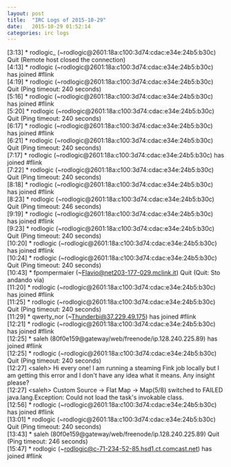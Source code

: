 ```yaml
---
layout: post
title:  "IRC Logs of 2015-10-29"
date:   2015-10-29 01:52:14
categories: irc logs
---
```

<span class="irc-date">[3:13]</span> <span class="irc-navy">* rodlogic_ (~rodlogic@2601:18a:c100:3d74:cdac:e34e:24b5:b30c) Quit (Remote host closed the connection)</span><br />
<span class="irc-date">[4:13]</span> <span class="irc-green">* rodlogic (~rodlogic@2601:18a:c100:3d74:cdac:e34e:24b5:b30c) has joined #flink</span><br />
<span class="irc-date">[4:19]</span> <span class="irc-navy">* rodlogic (~rodlogic@2601:18a:c100:3d74:cdac:e34e:24b5:b30c) Quit (Ping timeout: 240 seconds)</span><br />
<span class="irc-date">[5:16]</span> <span class="irc-green">* rodlogic (~rodlogic@2601:18a:c100:3d74:cdac:e34e:24b5:b30c) has joined #flink</span><br />
<span class="irc-date">[5:20]</span> <span class="irc-navy">* rodlogic (~rodlogic@2601:18a:c100:3d74:cdac:e34e:24b5:b30c) Quit (Ping timeout: 240 seconds)</span><br />
<span class="irc-date">[6:17]</span> <span class="irc-green">* rodlogic (~rodlogic@2601:18a:c100:3d74:cdac:e34e:24b5:b30c) has joined #flink</span><br />
<span class="irc-date">[6:21]</span> <span class="irc-navy">* rodlogic (~rodlogic@2601:18a:c100:3d74:cdac:e34e:24b5:b30c) Quit (Ping timeout: 240 seconds)</span><br />
<span class="irc-date">[7:17]</span> <span class="irc-green">* rodlogic (~rodlogic@2601:18a:c100:3d74:cdac:e34e:24b5:b30c) has joined #flink</span><br />
<span class="irc-date">[7:22]</span> <span class="irc-navy">* rodlogic (~rodlogic@2601:18a:c100:3d74:cdac:e34e:24b5:b30c) Quit (Ping timeout: 240 seconds)</span><br />
<span class="irc-date">[8:18]</span> <span class="irc-green">* rodlogic (~rodlogic@2601:18a:c100:3d74:cdac:e34e:24b5:b30c) has joined #flink</span><br />
<span class="irc-date">[8:23]</span> <span class="irc-navy">* rodlogic (~rodlogic@2601:18a:c100:3d74:cdac:e34e:24b5:b30c) Quit (Ping timeout: 246 seconds)</span><br />
<span class="irc-date">[9:19]</span> <span class="irc-green">* rodlogic (~rodlogic@2601:18a:c100:3d74:cdac:e34e:24b5:b30c) has joined #flink</span><br />
<span class="irc-date">[9:23]</span> <span class="irc-navy">* rodlogic (~rodlogic@2601:18a:c100:3d74:cdac:e34e:24b5:b30c) Quit (Ping timeout: 240 seconds)</span><br />
<span class="irc-date">[10:20]</span> <span class="irc-green">* rodlogic (~rodlogic@2601:18a:c100:3d74:cdac:e34e:24b5:b30c) has joined #flink</span><br />
<span class="irc-date">[10:24]</span> <span class="irc-navy">* rodlogic (~rodlogic@2601:18a:c100:3d74:cdac:e34e:24b5:b30c) Quit (Ping timeout: 240 seconds)</span><br />
<span class="irc-date">[10:43]</span> <span class="irc-navy">* fpompermaier (~Flavio@net203-177-029.mclink.it) Quit (Quit: Sto andando via)</span><br />
<span class="irc-date">[11:20]</span> <span class="irc-green">* rodlogic (~rodlogic@2601:18a:c100:3d74:cdac:e34e:24b5:b30c) has joined #flink</span><br />
<span class="irc-date">[11:25]</span> <span class="irc-navy">* rodlogic (~rodlogic@2601:18a:c100:3d74:cdac:e34e:24b5:b30c) Quit (Ping timeout: 240 seconds)</span><br />
<span class="irc-date">[11:29]</span> <span class="irc-green">* qwerty_nor (~Thunderbi@37.229.49.175) has joined #flink</span><br />
<span class="irc-date">[12:21]</span> <span class="irc-green">* rodlogic (~rodlogic@2601:18a:c100:3d74:cdac:e34e:24b5:b30c) has joined #flink</span><br />
<span class="irc-date">[12:25]</span> <span class="irc-green">* saleh (80f0e159@gateway/web/freenode/ip.128.240.225.89) has joined #flink</span><br />
<span class="irc-date">[12:25]</span> <span class="irc-navy">* rodlogic (~rodlogic@2601:18a:c100:3d74:cdac:e34e:24b5:b30c) Quit (Ping timeout: 240 seconds)</span><br />
<span class="irc-date">[12:27]</span> <span class="irc-black">&lt;saleh&gt; Hi every one! I am running a steaming Fink job locally but I am getting this error and I don't have any idea what it means. Any insight please?</span><br />
<span class="irc-date">[12:27]</span> <span class="irc-black">&lt;saleh&gt; Custom Source -&gt; Flat Map -&gt; Map(5/8) switched to FAILED java.lang.Exception: Could not load the task's invokable class.</span><br />
<span class="irc-date">[12:56]</span> <span class="irc-green">* rodlogic (~rodlogic@2601:18a:c100:3d74:cdac:e34e:24b5:b30c) has joined #flink</span><br />
<span class="irc-date">[13:01]</span> <span class="irc-navy">* rodlogic (~rodlogic@2601:18a:c100:3d74:cdac:e34e:24b5:b30c) Quit (Ping timeout: 240 seconds)</span><br />
<span class="irc-date">[13:43]</span> <span class="irc-navy">* saleh (80f0e159@gateway/web/freenode/ip.128.240.225.89) Quit (Ping timeout: 246 seconds)</span><br />
<span class="irc-date">[15:47]</span> <span class="irc-green">* rodlogic (~rodlogic@c-71-234-52-85.hsd1.ct.comcast.net) has joined #flink</span><br />
